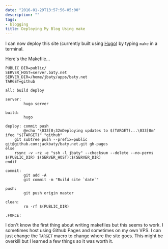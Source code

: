 ```yaml
---
date: "2016-01-29T13:57:56-05:00"
description: ""
tags:
- blogging
title: Deploying My Blog Using make
---
```


I can now deploy this site (currently built using [Hugo](http://gohugo.io/)) by typing `make` in a terminal.

Here's the Makefile...

```
PUBLIC_DIR=public/
SERVER_HOST=server.baty.net
SERVER_DIR=/home/jbaty/apps/baty.net
TARGET=github

all: build deploy

server:
		hugo server

build:
		hugo

deploy: commit push
		@echo "\033[0;32mDeploying updates to $(TARGET)...\033[0m"
ifeq "$(TARGET)" "github"
	git subtree push --prefix=public git@github.com:jackbaty/baty.net.git gh-pages
else
	rsync -v -rz -e "ssh -l jbaty" --checksum --delete --no-perms $(PUBLIC_DIR) $(SERVER_HOST):$(SERVER_DIR)
endif

commit:
		git add -A
		git commit -m "Build site `date`"

push:
		git push origin master

clean:
		rm -rf $(PUBLIC_DIR)

.FORCE:

```

I don't know the first thing about writing makefiles but this seems to work. 
I sometimes host using Github Pages and sometimes on my own VPS. I can just change the `TARGET` macro to
change where the site goes. This might be overkill but I learned a few things so it was worth it.

<!--more-->
